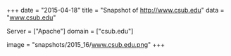 
+++
date = "2015-04-18"
title = "Snapshot of http://www.csub.edu"
data = "www.csub.edu"

Server = ["Apache"]
domain = ["csub.edu"]

  image = "snapshots/2015_16/www.csub.edu.png"
+++
#
